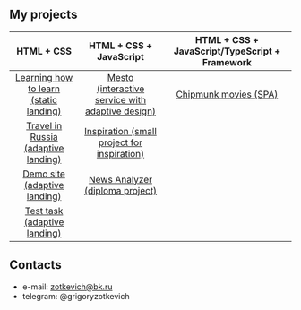 ## My projects

| HTML + CSS      | HTML + CSS + JavaScript | HTML + CSS + JavaScript/TypeScript + Framework  |
| :-------------: |:------------------:| :-----:|
| [Learning how to learn (static landing)](https://github.com/quis0/my-portfolio/tree/master/static-landing)     |[Mesto (interactive service with adaptive design)](https://github.com/quis0/my-portfolio/tree/master/mesto-service) | [Chipmunk movies (SPA)](https://github.com/quis0/movies-app)  |
| [Travel in Russia (adaptive landing)](https://github.com/quis0/my-portfolio/tree/master/adaptive-landing)     |[Inspiration (small project for inspiration)](https://github.com/quis0/inspiration)  |    |
| [Demo site (adaptive landing)](https://github.com/quis0/my-portfolio/tree/master/templates/demo-site)  |  [News Analyzer (diploma project)](https://github.com/quis0/news-analyzer)        |     |
| [Test task (adaptive landing)](https://github.com/quis0/test-task)

## Contacts

* e-mail: zotkevich@bk.ru
* telegram: @grigoryzotkevich
